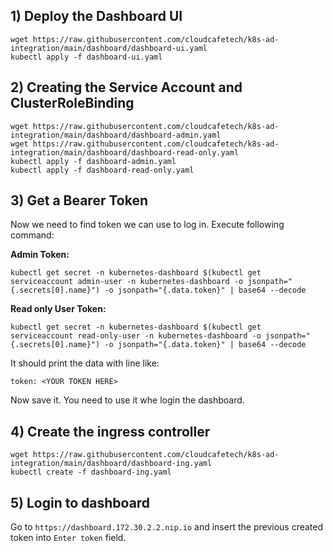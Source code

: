 ## 1) Deploy the Dashboard UI

```
wget https://raw.githubusercontent.com/cloudcafetech/k8s-ad-integration/main/dashboard/dashboard-ui.yaml
kubectl apply -f dashboard-ui.yaml
```

## 2) Creating the Service Account and ClusterRoleBinding

```
wget https://raw.githubusercontent.com/cloudcafetech/k8s-ad-integration/main/dashboard/dashboard-admin.yaml
wget https://raw.githubusercontent.com/cloudcafetech/k8s-ad-integration/main/dashboard/dashboard-read-only.yaml
kubectl apply -f dashboard-admin.yaml
kubectl apply -f dashboard-read-only.yaml
```

## 3) Get a Bearer Token

Now we need to find token we can use to log in. Execute following command:

**Admin Token:**

```kubectl get secret -n kubernetes-dashboard $(kubectl get serviceaccount admin-user -n kubernetes-dashboard -o jsonpath="{.secrets[0].name}") -o jsonpath="{.data.token}" | base64 --decode```

**Read only User Token:**

```kubectl get secret -n kubernetes-dashboard $(kubectl get serviceaccount read-only-user -n kubernetes-dashboard -o jsonpath="{.secrets[0].name}") -o jsonpath="{.data.token}" | base64 --decode```

It should print the data with line like:

```
token: <YOUR TOKEN HERE>
```

Now save it. You need to use it whe login the dashboard.


## 4) Create the ingress controller

```
wget https://raw.githubusercontent.com/cloudcafetech/k8s-ad-integration/main/dashboard/dashboard-ing.yaml
kubectl create -f dashboard-ing.yaml
```

## 5) Login to dashboard

Go to `https://dashboard.172.30.2.2.nip.io` and insert the previous created token into `Enter token` field.
